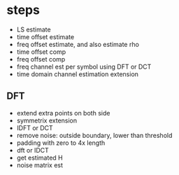 # steps
* LS estimate
* time offset estimate
* freq offset estimate, and also estimate rho
* time offset comp
* freq offset comp
* freq channel est per symbol using DFT or DCT
* time domain channel estimation extension

## DFT
* extend extra points on both side
* symmetrix extension
* IDFT or DCT
* remove noise: outside boundary, lower than threshold
* padding with zero to 4x length
* dft or IDCT
* get estimated H
* noise matrix est



